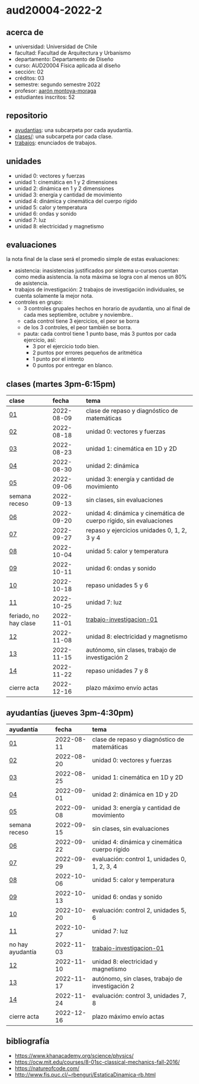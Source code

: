 # aud20004-2022-2

## acerca de

- universidad: Universidad de Chile
- facultad: Facultad de Arquitectura y Urbanismo
- departamento: Departamento de Diseño
- curso: AUD20004 Física aplicada al diseño
- sección: 02
- créditos: 03
- semestre: segundo semestre 2022
- profesor: [aarón montoya-moraga](https://montoyamoraga.io)
- estudiantes inscritos: 52

## repositorio

- [ayudantias](./ayudantias/): una subcarpeta por cada ayudantía.
- [clases/](./clases/): una subcarpeta por cada clase.
- [trabajos](./trabajos/): enunciados de trabajos.

## unidades

- unidad 0: vectores y fuerzas
- unidad 1: cinemática en 1 y 2 dimensiones
- unidad 2: dinámica en 1 y 2 dimensiones
- unidad 3: energía y cantidad de movimiento
- unidad 4: dinámica y cinemática del cuerpo rígido
- unidad 5: calor y temperatura
- unidad 6: ondas y sonido
- unidad 7: luz
- unidad 8: electricidad y magnetismo

## evaluaciones

la nota final de la clase será el promedio simple de estas evaluaciones:

- asistencia: inasistencias justificados por sistema u-cursos cuentan como media asistencia. la nota máxima se logra con al menos un 80% de asistencia.
- trabajos de investigación: 2 trabajos de investigación individuales, se cuenta solamente la mejor nota.
- controles en grupo:
  - 3 controles grupales hechos en horario de ayudantía, uno al final de cada mes septiembre, octubre y noviembre..
  - cada control tiene 3 ejercicios, el peor se borra
  - de los 3 controles, el peor también se borra.
  - pauta: cada control tiene 1 punto base, más 3 puntos por cada ejercicio, así:
    - 3 por el ejercicio todo bien.
    - 2 puntos por errores pequeños de aritmética
    - 1 punto por el intento
    - 0 puntos por entregar en blanco.

## clases (martes 3pm-6:15pm)

| clase                  | fecha      | tema                                                               |
| :--------------------- | :--------- | :----------------------------------------------------------------- |
| [01](clases/clase-01/) | 2022-08-09 | clase de repaso y diagnóstico de matemáticas                       |
| [02](clases/clase-02/) | 2022-08-18 | unidad 0: vectores y fuerzas                                       |
| [03](clases/clase-03/) | 2022-08-23 | unidad 1: cinemática en 1D y 2D                                    |
| [04](clases/clase-04/) | 2022-08-30 | unidad 2: dinámica                                                 |
| [05](clases/clase-05/) | 2022-09-06 | unidad 3: energía y cantidad de movimiento                         |
| semana receso          | 2022-09-13 | sin clases, sin evaluaciones                                       |
| [06](clases/clase-06/) | 2022-09-20 | unidad 4: dinámica y cinemática de cuerpo rígido, sin evaluaciones |
| [07](clases/clase-07/) | 2022-09-27 | repaso y ejercicios unidades 0, 1, 2, 3 y 4                        |
| [08](clases/clase-08/) | 2022-10-04 | unidad 5: calor y temperatura                                      |
| [09](clases/clase-09/) | 2022-10-11 | unidad 6: ondas y sonido                                           |
| [10](clases/clase-10/) | 2022-10-18 | repaso unidades 5 y 6                                              |
| [11](clases/clase-11/) | 2022-10-25 | unidad 7: luz                                                      |
| feriado, no hay clase  | 2022-11-01 | [trabajo-investigacion-01](./trabajos/investigacion-01.md)         |
| [12](clases/clase-12/) | 2022-11-08 | unidad 8: electricidad y magnetismo                                |
| [13](clases/clase-13/) | 2022-11-15 | autónomo, sin clases, trabajo de investigación 2                   |
| [14](clases/clase-14/) | 2022-11-22 | repaso unidades 7 y 8                                              |
| cierre acta            | 2022-12-16 | plazo máximo envío actas                                           |

## ayudantías (jueves 3pm-4:30pm)

| ayudantía                      | fecha      | tema                                                       |
| :----------------------------- | :--------- | :--------------------------------------------------------- |
| [01](ayudantias/ayudantia-01/) | 2022-08-11 | clase de repaso y diagnóstico de matemáticas               |
| [02](ayudantias/ayudantia-02/) | 2022-08-20 | unidad 0: vectores y fuerzas                               |
| [03](ayudantias/ayudantia-03/) | 2022-08-25 | unidad 1: cinemática en 1D y 2D                            |
| [04](ayudantias/ayudantia-04/) | 2022-09-01 | unidad 2: dinámica en 1D y 2D                              |
| [05](ayudantias/ayudantia-05/) | 2022-09-08 | unidad 3: energía y cantidad de movimiento                 |
| semana receso                  | 2022-09-15 | sin clases, sin evaluaciones                               |
| [06](ayudantias/ayudantia-06/) | 2022-09-22 | unidad 4: dinámica y cinemática cuerpo rígido              |
| [07](ayudantias/ayudantia-07/) | 2022-09-29 | evaluación: control 1, unidades 0, 1, 2, 3, 4              |
| [08](ayudantias/ayudantia-08/) | 2022-10-06 | unidad 5: calor y temperatura                              |
| [09](ayudantias/ayudantia-09/) | 2022-10-13 | unidad 6: ondas y sonido                                   |
| [10](ayudantias/ayudantia-10/) | 2022-10-20 | evaluación: control 2, unidades 5, 6                       |
| [11](ayudantias/ayudantia-11/) | 2022-10-27 | unidad 7: luz                                              |
| no hay ayudantía               | 2022-11-03 | [trabajo-investigacion-01](./trabajos/investigacion-01.md) |
| [12](ayudantias/ayudantia-12/) | 2022-11-10 | unidad 8: electricidad y magnetismo                        |
| [13](ayudantias/ayudantia-13/) | 2022-11-17 | autónomo, sin clases, trabajo de investigación 2           |
| [14](ayudantias/ayudantia-14/) | 2022-11-24 | evaluación: control 3, unidades 7, 8                       |
| cierre acta                    | 2022-12-16 | plazo máximo envío actas                                   |

## bibliografía

- https://www.khanacademy.org/science/physics/
- https://ocw.mit.edu/courses/8-01sc-classical-mechanics-fall-2016/
- https://natureofcode.com/
- http://www.fis.puc.cl/~rbenguri/EstaticaDinamica-rb.html
